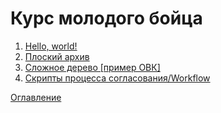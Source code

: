 # Курс молодого бойца

1. [Hello, world!](hw.md)
2. [Плоский архив](flatArchive.md)
3. [Сложное дерево [пример ОВК]](complexTree.md)
4. [Скрипты процесса согласования/Workflow](workflow.md)


[Оглавление](../README.md)